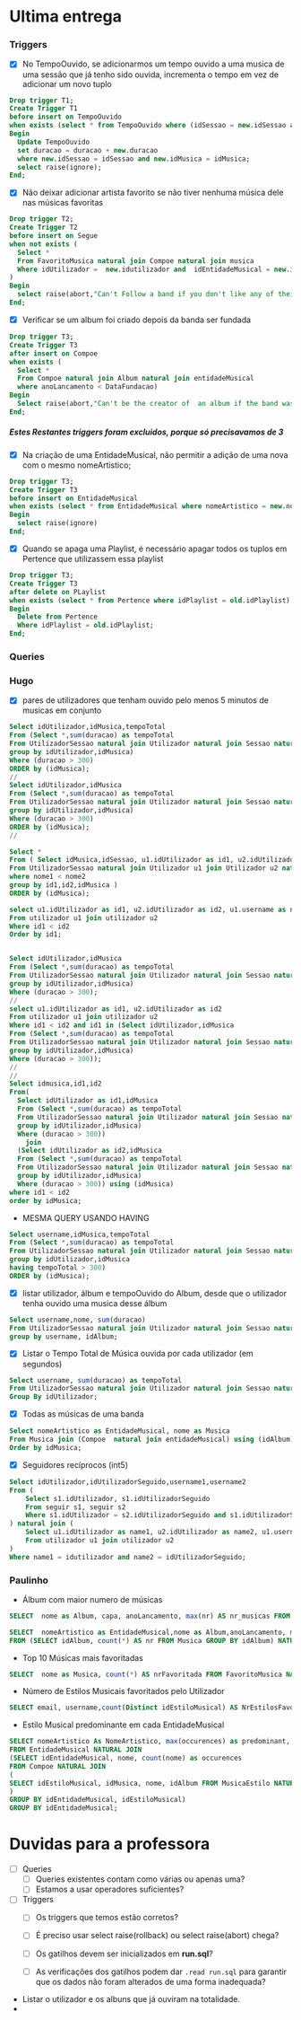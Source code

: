 # Ultima entrega

### Triggers

- [x] No TempoOuvido, se adicionarmos um tempo ouvido a uma musica de uma sessão que já tenho sido ouvida, incrementa o tempo em vez de adicionar um novo tuplo
```sql
Drop trigger T1;
Create Trigger T1
before insert on TempoOuvido  
when exists (select * from TempoOuvido where (idSessao = new.idSessao and idMusica = new.idMusica))
Begin
  Update TempoOuvido
  set duracao = duracao + new.duracao
  where new.idSessao = idSessao and new.idMusica = idMusica;
  select raise(ignore);
End;
```

- [x] Não deixar adicionar artista favorito se não tiver nenhuma música dele nas músicas favoritas
```sql
Drop trigger T2;
Create Trigger T2
before insert on Segue
when not exists (
  Select *
  From FavoritoMusica natural join Compoe natural join musica
  Where idUtilizador =  new.idutilizador and  idEntidadeMusical = new.idEntidadeMusical
)
Begin
  select raise(abort,"Can't Follow a band if you don't like any of their songs");
End;
```

- [x] Verificar se um album foi criado depois da banda ser fundada
```sql
Drop trigger T3;
Create Trigger T3
after insert on Compoe
when exists (
  Select *
  From Compoe natural join Album natural join entidadeMusical
  where anoLancamento < DataFundacao)
Begin
  Select raise(abort,"Can't be the creator of  an album if the band was not formed on that date");
End;
```

##### Estes Restantes triggers foram excluidos, porque só precisavamos de 3

- [x] Na criação de uma EntidadeMusical, não permitir a adição de uma nova com o mesmo nomeArtistico;
```sql
Drop trigger T3;
Create Trigger T3
before insert on EntidadeMusical
when exists (select * from EntidadeMusical where nomeArtistico = new.nomeArtistico)
Begin
  select raise(ignore)
End;
```

- [x] Quando se apaga uma Playlist, é necessário apagar todos os tuplos em Pertence que utilizassem essa playlist
```sql
Drop trigger T3;
Create Trigger T3
after delete on PLaylist
when exists (select * from Pertence where idPlaylist = old.idPlaylist)
Begin
  Delete from Pertence
  Where idPlaylist = old.idPlaylist;
End;
```

### Queries

### Hugo
- [x] pares de utilizadores que tenham ouvido pelo menos 5 minutos de musicas em conjunto
```sql
Select idUtilizador,idMusica,tempoTotal
From (Select *,sum(duracao) as tempoTotal
From UtilizadorSessao natural join Utilizador natural join Sessao natural join TempoOuvido
group by idUtilizador,idMusica)
Where (duracao > 300)
ORDER by (idMusica);
//
Select idUtilizador,idMusica
From (Select *,sum(duracao) as tempoTotal
From UtilizadorSessao natural join Utilizador natural join Sessao natural join TempoOuvido
group by idUtilizador,idMusica)
Where (duracao > 300)
ORDER by (idMusica);
//
```
```sql
Select *
From ( Select idMusica,idSessao, u1.idUtilizador as id1, u2.idUtilizador as id2, u1.username as nome1, u2.username as nome2, sum(duracao)
From UtilizadorSessao natural join Utilizador u1 join Utilizador u2 natural join Sessao natural join TempoOuvido
where nome1 < nome2
group by id1,id2,idMusica )
ORDER by (idMusica);
```

```sql
select u1.idUtilizador as id1, u2.idUtilizador as id2, u1.username as nome1, u2.username as nome2
From utilizador u1 join utilizador u2
Where id1 < id2
Order by id1;
```

```sql

Select idUtilizador,idMusica
From (Select *,sum(duracao) as tempoTotal
From UtilizadorSessao natural join Utilizador natural join Sessao natural join TempoOuvido
group by idUtilizador,idMusica)
Where (duracao > 300);
//
select u1.idUtilizador as id1, u2.idUtilizador as id2
From utilizador u1 join utilizador u2
Where id1 < id2 and id1 in (Select idUtilizador,idMusica
From (Select *,sum(duracao) as tempoTotal
From UtilizadorSessao natural join Utilizador natural join Sessao natural join TempoOuvido
group by idUtilizador,idMusica)
Where (duracao > 300));
//
//
Select idmusica,id1,id2
From(
  Select idUtilizador as id1,idMusica
  From (Select *,sum(duracao) as tempoTotal
  From UtilizadorSessao natural join Utilizador natural join Sessao natural join TempoOuvido
  group by idUtilizador,idMusica)
  Where (duracao > 300))
    join
  (Select idUtilizador as id2,idMusica
  From (Select *,sum(duracao) as tempoTotal
  From UtilizadorSessao natural join Utilizador natural join Sessao natural join TempoOuvido
  group by idUtilizador,idMusica)
  Where (duracao > 300)) using (idMusica)
where id1 < id2
order by idMusica;


```


- MESMA QUERY USANDO HAVING
```sql
Select username,idMusica,tempoTotal
From (Select *,sum(duracao) as tempoTotal
From UtilizadorSessao natural join Utilizador natural join Sessao natural join TempoOuvido
group by idUtilizador,idMusica
having tempoTotal > 300)
ORDER by (idMusica);
```
- [x] listar utilizador, álbum e tempoOuvido do Album, desde que o utilizador tenha ouvido uma musica desse álbum
```sql
Select username,nome, sum(duracao)
From UtilizadorSessao natural join Utilizador natural join Sessao natural join TempoOuvido natural join album
group by username, idAlbum;
```
- [x] Listar o Tempo Total de Música ouvida por cada utilizador (em segundos)
```sql
Select username, sum(duracao) as tempoTotal
From UtilizadorSessao natural join Utilizador natural join Sessao natural join TempoOuvido
Group By idUtilizador;
```
- [x] Todas as músicas de uma banda
```sql
Select nomeArtistico as EntidadeMusical, nome as Musica
From Musica join (Compoe  natural join entidadeMusical) using (idAlbum)
Order by idMusica;
```

- [x] Seguidores recíprocos (int5)
```sql
Select idUtilizador,idUtilizadorSeguido,username1,username2
From (
    Select s1.idUtilizador, s1.idUtilizadorSeguido
    From seguir s1, seguir s2
    Where s1.idUtilizador = s2.idUtilizadorSeguido and s1.idUtilizadorSeguido = s2.idUtilizador
) natural join (
    Select u1.idUtilizador as name1, u2.idUtilizador as name2, u1.username as username1,u2.username as username2
    From utilizador u1 join utilizador u2
)
Where name1 = idutilizador and name2 = idUtilizadorSeguido;
```

### Paulinho

- Álbum com maior numero de músicas
```sql
SELECT  nome as Album, capa, anoLancamento, max(nr) AS nr_musicas FROM (SELECT idAlbum, count(*) AS nr FROM Musica GROUP BY idAlbum) NATURAL JOIN Album;

SELECT  nomeArtistico as EntidadeMusical,nome as Album,anoLancamento, max(nr) AS nr_musicas
FROM (SELECT idAlbum, count(*) AS nr FROM Musica GROUP BY idAlbum) NATURAL JOIN Album natural join Compoe natural join entidadeMusical;
```

- Top 10 Músicas mais favoritadas
```sql
SELECT  nome as Musica, count(*) AS nrFavoritada FROM FavoritoMusica NATURAL JOIN Musica GROUP BY idMusica ORDER BY NrFavoritada DESC LIMIT 10;
```

- Número de Estilos Musicais favoritados pelo Utilizador
```sql
SELECT email, username,count(Distinct idEstiloMusical) AS NrEstilosFavoritados FROM FavoritoMusica NATURAL JOIN Utilizador NATURAL JOIN MusicaEstilo GROUP BY idUtilizador;
```

- Estilo Musical predominante em cada EntidadeMusical
```sql
SELECT nomeArtistico As NomeArtistico, max(occurences) as predominant, nome AS EstiloMusical
FROM EntidadeMusical NATURAL JOIN
(SELECT idEntidadeMusical, nome, count(nome) as occurences
FROM Compoe NATURAL JOIN
(
SELECT idEstiloMusical, idMusica, nome, idAlbum FROM MusicaEstilo NATURAL JOIN (SELECT * FROM EstiloMusical JOIN Musica)
)
GROUP BY idEntidadeMusical, idEstiloMusical)
GROUP BY idEntidadeMusical;
```

# Duvidas para a professora
- [ ] Queries
  - [ ] Queries existentes contam como várias ou apenas uma?
  - [ ] Estamos a usar operadores suficientes?

- [ ] Triggers
  - [ ] Os triggers que temos estão corretos?
  - [ ] É preciso usar select raise(rollback) ou select raise(abort) chega?
  - [ ] Os gatilhos devem ser inicializados em **run.sql**?
  - [ ] As verificações dos gatilhos podem dar `.read run.sql` para garantir que os dados não foram alterados de uma forma inadequada?


 - Listar o utilizador e os albuns que já ouviram na totalidade.
 -
